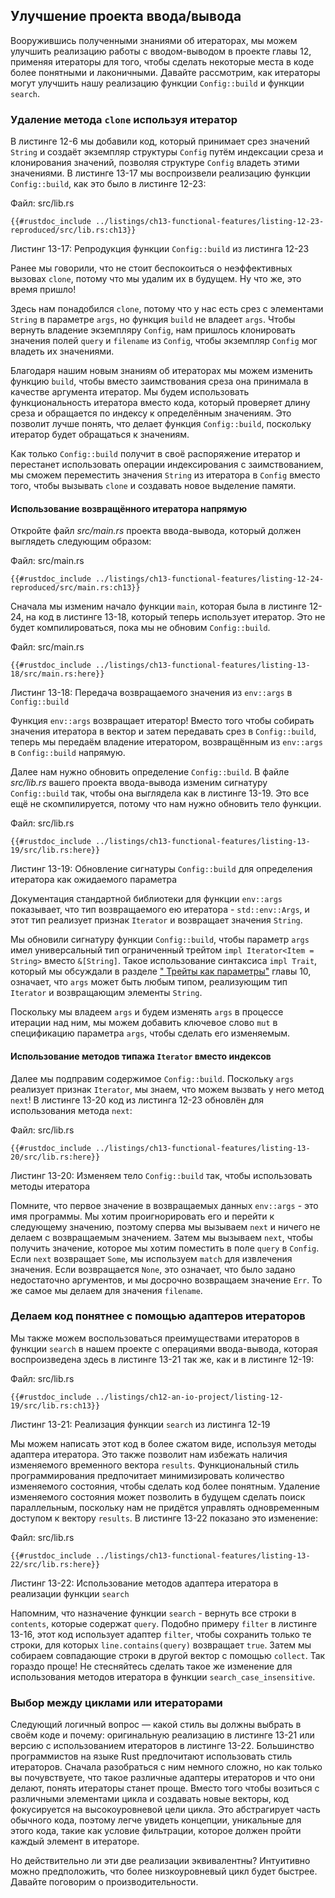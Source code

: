 ## Улучшение проекта ввода/вывода

Вооружившись полученными знаниями об итераторах, мы можем улучшить реализацию работы с вводом-выводом в проекте главы 12, применяя итераторы для того, чтобы сделать некоторые места в коде более понятными и лаконичными. Давайте рассмотрим, как итераторы могут улучшить нашу реализацию функции `Config::build` и функции `search`.

### Удаление метода `clone` используя итератор

В листинге 12-6 мы добавили код, который принимает срез значений `String` и создаёт экземпляр структуры `Config` путём индексации среза и клонирования значений, позволяя структуре `Config` владеть этими значениями. В листинге 13-17 мы воспроизвели реализацию функции `Config::build`, как это было в листинге 12-23:

<span class="filename">Файл: src/lib.rs</span>

```rust,ignore
{{#rustdoc_include ../listings/ch13-functional-features/listing-12-23-reproduced/src/lib.rs:ch13}}
```

<span class="caption">Листинг 13-17: Репродукция функции <code>Config::build</code> из листинга 12-23</span>

Ранее мы говорили, что не стоит беспокоиться о неэффективных вызовах `clone`, потому что мы удалим их в будущем. Ну что же, это время пришло!

Здесь нам понадобился `clone`, потому что у нас есть срез с элементами `String` в параметре `args`, но функция `build` не владеет `args`. Чтобы вернуть владение экземпляру `Config`, нам пришлось клонировать значения полей `query` и `filename` из `Config`, чтобы экземпляр `Config` мог владеть их значениями.

Благодаря нашим новым знаниям об итераторах мы можем изменить функцию `build`, чтобы вместо заимствования среза она принимала в качестве аргумента итератор. Мы будем использовать функциональность итератора вместо кода, который проверяет длину среза и обращается по индексу к определённым значениям. Это позволит лучше понять, что делает функция `Config::build`, поскольку итератор будет обращаться к значениям.

Как только `Config::build` получит в своё распоряжение итератор и перестанет использовать операции индексирования с заимствованием, мы сможем переместить значения `String` из итератора в `Config` вместо того, чтобы вызывать `clone` и создавать новое выделение памяти.

#### Использование возвращённого итератора напрямую

Откройте файл *src/main.rs* проекта ввода-вывода, который должен выглядеть следующим образом:

<span class="filename">Файл: src/main.rs</span>

```rust,ignore
{{#rustdoc_include ../listings/ch13-functional-features/listing-12-24-reproduced/src/main.rs:ch13}}
```

Сначала мы изменим начало функции `main`, которая была в листинге 12-24, на код в листинге 13-18, который теперь использует итератор. Это не будет компилироваться, пока мы не обновим `Config::build`.

<span class="filename">Файл: src/main.rs</span>

```rust,ignore,does_not_compile
{{#rustdoc_include ../listings/ch13-functional-features/listing-13-18/src/main.rs:here}}
```

<span class="caption">Листинг 13-18: Передача возвращаемого значения из <code>env::args</code> в <code>Config::build</code></span>

Функция `env::args` возвращает итератор! Вместо того чтобы собирать значения итератора в вектор и затем передавать срез в `Config::build`, теперь мы передаём владение итератором, возвращённым из `env::args` в `Config::build` напрямую.

Далее нам нужно обновить определение `Config::build`. В файле *src/lib.rs* вашего проекта ввода-вывода изменим сигнатуру `Config::build` так, чтобы она выглядела как в листинге 13-19. Это все ещё не скомпилируется, потому что нам нужно обновить тело функции.

<span class="filename">Файл: src/lib.rs</span>

```rust,ignore,does_not_compile
{{#rustdoc_include ../listings/ch13-functional-features/listing-13-19/src/lib.rs:here}}
```

<span class="caption">Листинг 13-19: Обновление сигнатуры <code>Config::build</code> для определения итератора как ожидаемого параметра</span>

Документация стандартной библиотеки для функции `env::args` показывает, что тип возвращаемого ею итератора - `std::env::Args`, и этот тип реализует признак `Iterator` и возвращает значения `String`.

Мы обновили сигнатуру функции `Config::build`, чтобы параметр `args` имел универсальный тип ограниченный трейтом `impl Iterator<Item = String>` вместо `&[String]`. Такое использование синтаксиса `impl Trait`, который мы обсуждали в разделе [" Трейты как параметры"]<!-- ignore --> главы 10, означает, что `args` может быть любым типом, реализующим тип `Iterator` и возвращающим элементы `String`.

Поскольку мы владеем `args` и будем изменять `args` в процессе итерации над ним, мы можем добавить ключевое слово `mut` в спецификацию параметра `args`, чтобы сделать его изменяемым.

#### Использование методов типажа `Iterator` вместо индексов

Далее мы подправим содержимое `Config::build`. Поскольку `args` реализует признак `Iterator`, мы знаем, что можем вызвать у него метод `next`! В листинге 13-20 код из листинга 12-23 обновлён для использования метода `next`:

<span class="filename">Файл: src/lib.rs</span>

```rust,noplayground
{{#rustdoc_include ../listings/ch13-functional-features/listing-13-20/src/lib.rs:here}}
```

<span class="caption">Листинг 13-20: Изменяем тело <code>Config::build</code> так, чтобы использовать методы итератора</span>

Помните, что первое значение в возвращаемых данных `env::args` - это имя программы. Мы хотим проигнорировать его и перейти к следующему значению, поэтому сперва мы вызываем `next` и ничего не делаем с возвращаемым значением. Затем мы вызываем `next`, чтобы получить значение, которое мы хотим поместить в поле `query` в `Config`. Если `next` возвращает `Some`, мы используем `match` для извлечения значения. Если возвращается `None`, это означает, что было задано недостаточно аргументов, и мы досрочно возвращаем значение `Err`. То же самое мы делаем для значения `filename`.

### Делаем код понятнее с помощью адаптеров итераторов

Мы также можем воспользоваться преимуществами итераторов в функции `search` в нашем проекте с операциями ввода-вывода, которая воспроизведена здесь в листинге 13-21 так же, как и в листинге 12-19:

<span class="filename">Файл: src/lib.rs</span>

```rust,ignore
{{#rustdoc_include ../listings/ch12-an-io-project/listing-12-19/src/lib.rs:ch13}}
```

<span class="caption">Листинг 13-21: Реализация функции <code>search</code> из листинга 12-19</span>

Мы можем написать этот код в более сжатом виде, используя методы адаптера итератора. Это также позволит нам избежать наличия изменяемого временного вектора `results`. Функциональный стиль программирования предпочитает минимизировать количество изменяемого состояния, чтобы сделать код более понятным. Удаление изменяемого состояния может позволить в будущем сделать поиск параллельным, поскольку нам не придётся управлять одновременным доступом к вектору `results`. В листинге 13-22 показано это изменение:

<span class="filename">Файл: src/lib.rs</span>

```rust,ignore
{{#rustdoc_include ../listings/ch13-functional-features/listing-13-22/src/lib.rs:here}}
```

<span class="caption">Листинг 13-22: Использование методов адаптера итератора в реализации функции <code>search</code></span>

Напомним, что назначение функции `search` - вернуть все строки в `contents`, которые содержат `query`. Подобно примеру `filter` в листинге 13-16, этот код использует адаптер `filter`, чтобы сохранить только те строки, для которых `line.contains(query)` возвращает `true`. Затем мы собираем совпадающие строки в другой вектор с помощью `collect`. Так гораздо проще! Не стесняйтесь сделать такое же изменение для использования методов итератора в функции `search_case_insensitive`.

### Выбор между циклами или итераторами

Следующий логичный вопрос — какой стиль вы должны выбрать в своём коде и почему: оригинальную реализацию в листинге 13-21 или версию с использованием итераторов в листинге 13-22. Большинство программистов на языке Rust предпочитают использовать стиль итераторов. Сначала разобраться с ним немного сложно, но как только вы почувствуете, что такое различные адаптеры итераторов и что они делают, понять итераторы станет проще. Вместо того чтобы возиться с различными элементами цикла и создавать новые векторы, код фокусируется на высокоуровневой цели цикла. Это абстрагирует часть обычного кода, поэтому легче увидеть концепции, уникальные для этого кода, такие как условие фильтрации, которое должен пройти каждый элемент в итераторе.

Но действительно ли эти две реализации эквивалентны? Интуитивно можно предположить, что более низкоуровневый цикл будет быстрее. Давайте поговорим о производительности.


[" Трейты как параметры"]: ch10-02-traits.html#traits-as-parameters